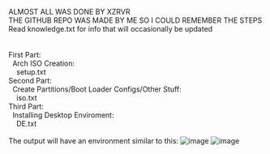 ALMOST ALL WAS DONE BY XZRVR <br>
THE GITHUB REPO WAS MADE BY ME SO I COULD REMEMBER THE STEPS <br>
Read knowledge.txt for info that will occasionally be updated <br>
<br>
<br>
First Part: <br>
&nbsp;&nbsp;Arch ISO Creation: <br>
&nbsp;&nbsp;&nbsp;&nbsp;setup.txt <br>
Second Part: <br>
&nbsp;&nbsp;Create Partitions/Boot Loader Configs/Other Stuff: <br> 
&nbsp;&nbsp;&nbsp;&nbsp;iso.txt <br>
Third Part: <br>
&nbsp;&nbsp;Installing Desktop Enviroment: <br>
&nbsp;&nbsp;&nbsp;&nbsp;DE.txt <br>
<br>
The output will have an environment similar to this:
![image](https://github.com/astroLazybones/Arch-For-Dell-Inspiron5579/assets/148036040/320e4b7e-e4be-41cc-95d2-6b2c8cf45533)
![image](https://github.com/astroLazybones/Arch-For-Dell-Inspiron5579/assets/148036040/ad6af87b-9a33-401a-867e-24e05206b512)

